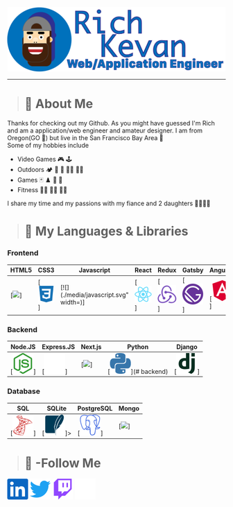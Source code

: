 <img src="./media/avatar.png" width="800">

---
> # :information_desk_person: About Me
Thanks for checking out my Github. As you might have guessed I'm Rich and am a application/web engineer and amateur designer. I am from Oregon(GO :duck:) but live in the San Francisco Bay Area :bridge_at_night:  
Some of my hobbies include  
- Video Games :video_game: :joystick:  
- Outdoors :camping: :diving_mask: :flying_disc: :climbing_man: :rowing_man:  
- Games :black_joker: :chess_pawn: :game_die: :jigsaw:
- Fitness :weight_lifting_man: :lotus_position_man: :running_man:

I share my time and my passions with my fiance and 2 daughters :family_man_woman_girl_girl:

> # :wrench: My Languages & Libraries

### Frontend
| HTML5 | CSS3 | Javascript | React | Redux | Gatsby | Angular |
|---|---|---|---|---|---|---|
|[![](./media/html5.svg")]|[![](./media/css3.svg)]|[![](./media/javascript.svg" width=)]|[![](./media/react.svg)]|[![](./media/redux.svg)]|[![](./media/gatsby.svg)] |[![](./media/angular.svg)] |

### Backend
| Node.JS | Express.JS | Next.js | Python | Django |
|---|---|---|---|---|
|[![](./media/nodedotjs.svg)]   |[![](./media/express.svg)]   |[![](./media/nextdotjs.svg")]   |[![](./media/python.svg)](# backend)   |[![](./media/django.svg)]   |  

### Database
| SQL | SQLite | PostgreSQL | Mongo |
|---|---|---|---|
|[![](./media/microsoftsqlserver.svg)]|[![](./media/sqlite.svg)]>|[![](./media/postgresql.svg)]|[![](./media/mongodb.svg")]|

> # :newspaper: -Follow Me
[<img src="./media/linkedin.svg" width="48">](https://www.linkedin.com/in/rich-kevan/)
[<img src="./media/twitter.svg" width="48">](https://twitter.com/intent/follow?screen_name=richkevan)
[<img src="./media/twitch.svg" width="48">](https://www.twitch.tv/richkevan)
[<img src="./media/devdotto.svg" width="48">](https://dev.to/richkevan)


